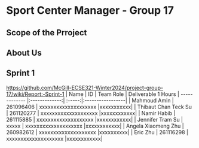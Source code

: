 # Sport Center Manager - Group 17
## Scope of the Prroject
## About Us
## Sprint 1
https://github.com/McGill-ECSE321-Winter2024/project-group-17/wiki/Report:-Sprint-1
| Name          | ID            | Team Role | Deliverable 1 Hours 
| ------------- |:-------------:| :-----:|:-----------------|
| Mahmoud Amin   | 261096406 | xxxxxxxxxxxxxxxxxxxx |xxxxxxxxxxx|
| Thibaut Chan Teck Su   | 261120277    | xxxxxxxxxxxxxxxxxxxx |xxxxxxxxxxxx|
| Namir Habib | 261115885    | xxxxxxxxxxxxxxxxxxxx |xxxxxxxxxxxx|
| Jennifer Tram Su | xxxxx      | xxxxxxxxxxxxxxxxxxxx |xxxxxxxxxxxx|
| Angela Xiaomeng Zhu | 260982612    | xxxxxxxxxxxxxxxxxxxx |xxxxxxxxxx|
| Eric Zhu | 261116298    | xxxxxxxxxxxxxxxxxxxx |xxxxxxxxxxxx|
